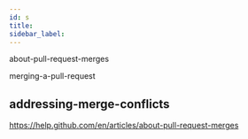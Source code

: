 ```yaml
---
id: s
title:
sidebar_label:
---
```


about-pull-request-merges

merging-a-pull-request

addressing-merge-conflicts
-----------

https://help.github.com/en/articles/about-pull-request-merges
